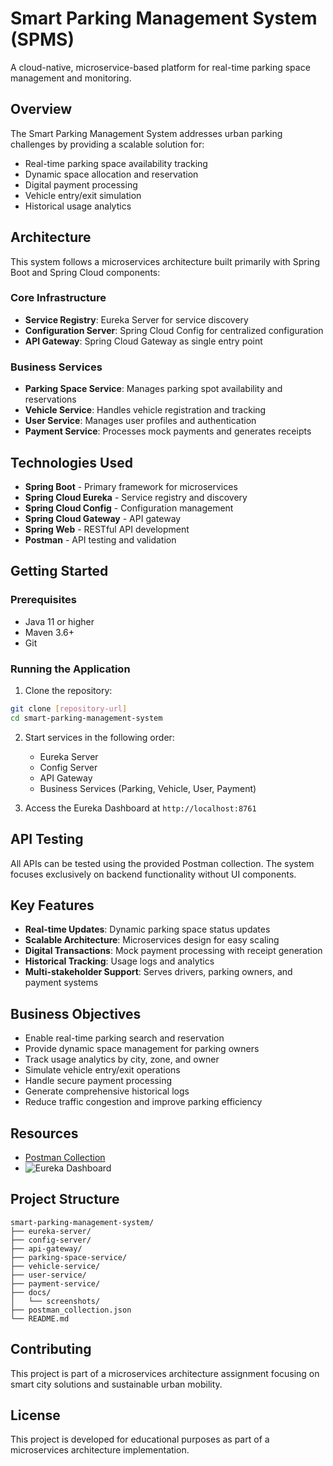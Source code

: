 # Smart Parking Management System (SPMS)

A cloud-native, microservice-based platform for real-time parking space management and monitoring.

## Overview

The Smart Parking Management System addresses urban parking challenges by providing a scalable solution for:
- Real-time parking space availability tracking
- Dynamic space allocation and reservation
- Digital payment processing
- Vehicle entry/exit simulation
- Historical usage analytics

## Architecture

This system follows a microservices architecture built primarily with Spring Boot and Spring Cloud components:

### Core Infrastructure
- **Service Registry**: Eureka Server for service discovery
- **Configuration Server**: Spring Cloud Config for centralized configuration
- **API Gateway**: Spring Cloud Gateway as single entry point

### Business Services
- **Parking Space Service**: Manages parking spot availability and reservations
- **Vehicle Service**: Handles vehicle registration and tracking
- **User Service**: Manages user profiles and authentication
- **Payment Service**: Processes mock payments and generates receipts

## Technologies Used

- **Spring Boot** - Primary framework for microservices
- **Spring Cloud Eureka** - Service registry and discovery
- **Spring Cloud Config** - Configuration management
- **Spring Cloud Gateway** - API gateway
- **Spring Web** - RESTful API development
- **Postman** - API testing and validation

## Getting Started

### Prerequisites
- Java 11 or higher
- Maven 3.6+
- Git

### Running the Application

1. Clone the repository:
```bash
git clone [repository-url]
cd smart-parking-management-system
```

2. Start services in the following order:
   - Eureka Server
   - Config Server
   - API Gateway
   - Business Services (Parking, Vehicle, User, Payment)

3. Access the Eureka Dashboard at `http://localhost:8761`

## API Testing

All APIs can be tested using the provided Postman collection. The system focuses exclusively on backend functionality without UI components.

## Key Features

- **Real-time Updates**: Dynamic parking space status updates
- **Scalable Architecture**: Microservices design for easy scaling
- **Digital Transactions**: Mock payment processing with receipt generation
- **Historical Tracking**: Usage logs and analytics
- **Multi-stakeholder Support**: Serves drivers, parking owners, and payment systems

## Business Objectives

- Enable real-time parking search and reservation
- Provide dynamic space management for parking owners
- Track usage analytics by city, zone, and owner
- Simulate vehicle entry/exit operations
- Handle secure payment processing
- Generate comprehensive historical logs
- Reduce traffic congestion and improve parking efficiency

## Resources

- [Postman Collection](./postman_collection.json)
- ![Eureka Dashboard](./docs/screenshots/eureka_dashboard.png)

## Project Structure

```
smart-parking-management-system/
├── eureka-server/
├── config-server/
├── api-gateway/
├── parking-space-service/
├── vehicle-service/
├── user-service/
├── payment-service/
├── docs/
│   └── screenshots/
├── postman_collection.json
└── README.md
```

## Contributing

This project is part of a microservices architecture assignment focusing on smart city solutions and sustainable urban mobility.

## License

This project is developed for educational purposes as part of a microservices architecture implementation.

